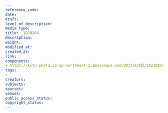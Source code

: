 ```yaml
---
reference_code: 
date: 
draft: 
level_of_description: 
media_type: 
title: _1D20264
description: 
weight: 
modified_at: 
created_at: 
link: 
components:
- https://kctu-photo.s3.ap-northeast-2.amazonaws.com/2021년/8월/20210819_일본+혐한+극우+지원+국정원은+진상을+밝혀라+기자회견/_1D20264.jpg
tags:
- 
creators: 
subjects: 
sources: 
venues: 
public_access_status: 
copyright_status: 
---
```

